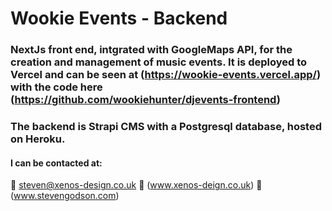 # Wookie Events - Backend

### NextJs front end, intgrated with GoogleMaps API, for the creation and management of music events. It is deployed to Vercel and can be seen at (https://wookie-events.vercel.app/) with the code here (https://github.com/wookiehunter/djevents-frontend)

### The backend is Strapi CMS with a Postgresql database, hosted on Heroku.

#### I can be contacted at:
:e-mail: steven@xenos-design.co.uk
:office: (www.xenos-deign.co.uk)
:house_with_garden: (www.stevengodson.com)